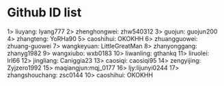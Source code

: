 # Github ID list 

1> liuyang: lyang777
2> zhenghongwei: zhw540312
3> guojun: guojun200
4> zhangteng: YoRHa90
5> caoshihui: OKOKHH
6> zhuangguowei: zhuang-guowei
7> wangkeyuan: LittleGreatMan
8> zhanyonggang: zhanyg1982
9> wangxiubo: wxb0183
10> liwanling: gthankq
11> liruolei: lrl66
12> jingliang: Caniggia23
13> caosiqi: caosiqi95
14> zengyijing: Zyjzero1992
15> maqiangjun:mqj_0177
16> ljy:lijunyi0244
17> zhangshouchang: zsc0144
10> caoshihui: OKOKHH
